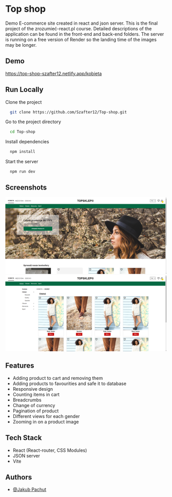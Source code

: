 
# Top shop

Demo E-commerce site created in react and json server. This is the final project of the zrozumieć-react.pl course. Detailed descriptions of the application can be found in the front-end and back-end folders. 
The server is running on a free version of Render so the landing time of the images may be longer. 
## Demo

https://top-shop-szafter12.netlify.app/kobieta


## Run Locally

Clone the project

```bash
  git clone https://github.com/Szafter12/Top-shop.git
```

Go to the project directory

```bash
  cd Top-shop
```

Install dependencies

```bash
  npm install
```

Start the server

```bash
  npm run dev
```


## Screenshots

![App Screenshot](./readme.png)
![App Screenshot](./readme2.png)


## Features

- Adding product to cart and removing them
- Adding products to favourities and safe it to database
- Responsive design 
- Counting items in cart 
- Breadcrumbs
- Change of currency 
- Pagination of product
- Different views for each gender
- Zooming in on a product image



## Tech Stack

- React (React-router, CSS Modules)
- JSON server
- Vite




## Authors

- [@Jakub Pachut](https://github.com/Szafter12)



